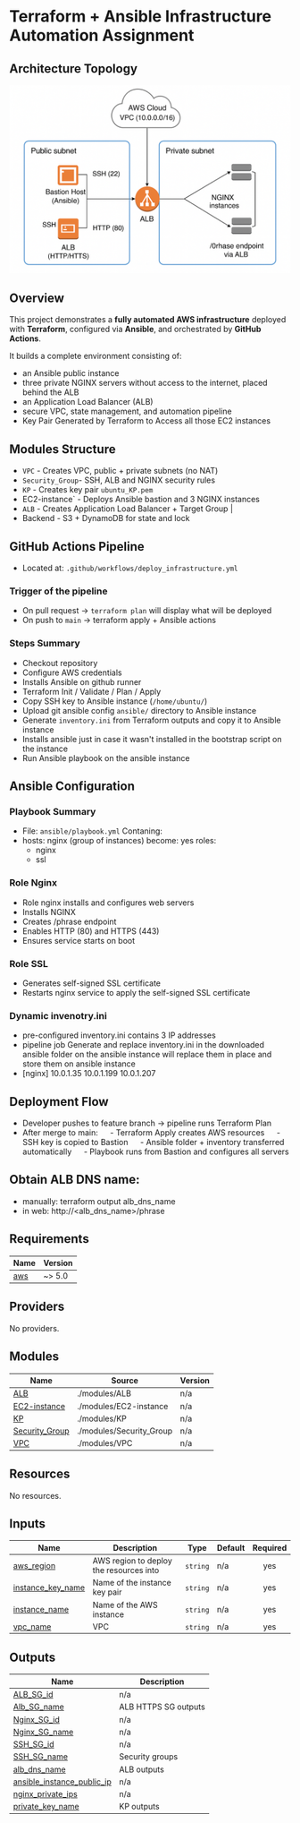 # Terraform + Ansible Infrastructure Automation Assignment

## Architecture Topology
![Inftrastructure Topology](Topology.png)

## Overview
This project demonstrates a **fully automated AWS infrastructure** deployed with **Terraform**, configured via **Ansible**, and orchestrated by **GitHub Actions**.

It builds a complete environment consisting of:
- an Ansible public instance
- three private NGINX servers without access to the internet, placed behind the ALB
- an Application Load Balancer (ALB)  
- secure VPC, state management, and automation pipeline
- Key Pair Generated by Terraform to Access all those EC2 instances

## Modules Structure
- `VPC` - Creates VPC, public + private subnets (no NAT) 
- `Security_Group`- SSH, ALB and NGINX security rules 
- `KP` - Creates key pair `ubuntu_KP.pem`
- EC2-instance` - Deploys Ansible bastion and 3 NGINX instances
- `ALB` - Creates Application Load Balancer + Target Group |
- Backend - S3 + DynamoDB for state and lock 

## GitHub Actions Pipeline
- Located at: `.github/workflows/deploy_infrastructure.yml`

### Trigger of the pipeline
- On pull request → `terraform plan` will display what will be deployed
- On push to `main` → terraform apply + Ansible actions

### Steps Summary
- Checkout repository 
- Configure AWS credentials 
- Installs Ansible on github runner
- Terraform Init / Validate / Plan / Apply
- Copy SSH key to  Ansible instance (`/home/ubuntu/`) 
- Upload git ansible config `ansible/` directory to Ansible instance 
- Generate `inventory.ini` from Terraform outputs and copy it to Ansible instance
- Installs ansible just in case it wasn't installed in the bootstrap script on the instance
- Run Ansible playbook on the ansible instance

## Ansible Configuration
### Playbook Summary
- File: `ansible/playbook.yml`
Contaning:
- hosts: nginx (group of instances)
  become: yes
  roles:
    - nginx
    - ssl

### Role Nginx 
- Role nginx installs and configures web servers
- Installs NGINX
- Creates /phrase endpoint
- Enables HTTP (80) and HTTPS (443)
- Ensures service starts on boot

### Role SSL
- Generates self-signed SSL certificate
- Restarts nginx service to apply the self-signed SSL certificate

### Dynamic invenotry.ini
- pre-configured inventory.ini contains 3 IP addresses
- pipeline job Generate and replace inventory.ini in the downloaded ansible folder on the ansible instance will replace them in place and store them on ansible instance
- [nginx]
    10.0.1.35
    10.0.1.199
    10.0.1.207

## Deployment Flow
- Developer pushes to feature branch → pipeline runs Terraform Plan
- After merge to main:
  - Terraform Apply creates AWS resources
  - SSH key is copied to Bastion
  - Ansible folder + inventory transferred automatically
  - Playbook runs from Bastion and configures all servers

## Obtain ALB DNS name:
- manually: terraform output alb_dns_name
- in web: http://<alb_dns_name>/phrase

## Requirements

| Name | Version |
|------|---------|
| <a name="requirement_aws"></a> [aws](#requirement\_aws) | ~> 5.0 |

## Providers

No providers.

## Modules

| Name | Source | Version |
|------|--------|---------|
| <a name="module_ALB"></a> [ALB](#module\_ALB) | ./modules/ALB | n/a |
| <a name="module_EC2-instance"></a> [EC2-instance](#module\_EC2-instance) | ./modules/EC2-instance | n/a |
| <a name="module_KP"></a> [KP](#module\_KP) | ./modules/KP | n/a |
| <a name="module_Security_Group"></a> [Security\_Group](#module\_Security\_Group) | ./modules/Security_Group | n/a |
| <a name="module_VPC"></a> [VPC](#module\_VPC) | ./modules/VPC | n/a |

## Resources

No resources.

## Inputs

| Name | Description | Type | Default | Required |
|------|-------------|------|---------|:--------:|
| <a name="input_aws_region"></a> [aws\_region](#input\_aws\_region) | AWS region to deploy the resources into | `string` | n/a | yes |
| <a name="input_instance_key_name"></a> [instance\_key\_name](#input\_instance\_key\_name) | Name of the instance key pair | `string` | n/a | yes |
| <a name="input_instance_name"></a> [instance\_name](#input\_instance\_name) | Name of the AWS instance | `string` | n/a | yes |
| <a name="input_vpc_name"></a> [vpc\_name](#input\_vpc\_name) | VPC | `string` | n/a | yes |

## Outputs

| Name | Description |
|------|-------------|
| <a name="output_ALB_SG_id"></a> [ALB\_SG\_id](#output\_ALB\_SG\_id) | n/a |
| <a name="output_Alb_SG_name"></a> [Alb\_SG\_name](#output\_Alb\_SG\_name) | ALB HTTPS SG outputs |
| <a name="output_Nginx_SG_id"></a> [Nginx\_SG\_id](#output\_Nginx\_SG\_id) | n/a |
| <a name="output_Nginx_SG_name"></a> [Nginx\_SG\_name](#output\_Nginx\_SG\_name) | n/a |
| <a name="output_SSH_SG_id"></a> [SSH\_SG\_id](#output\_SSH\_SG\_id) | n/a |
| <a name="output_SSH_SG_name"></a> [SSH\_SG\_name](#output\_SSH\_SG\_name) | Security groups |
| <a name="output_alb_dns_name"></a> [alb\_dns\_name](#output\_alb\_dns\_name) | ALB outputs |
| <a name="output_ansible_instance_public_ip"></a> [ansible\_instance\_public\_ip](#output\_ansible\_instance\_public\_ip) | n/a |
| <a name="output_nginx_private_ips"></a> [nginx\_private\_ips](#output\_nginx\_private\_ips) | n/a |
| <a name="output_private_key_name"></a> [private\_key\_name](#output\_private\_key\_name) | KP outputs |
